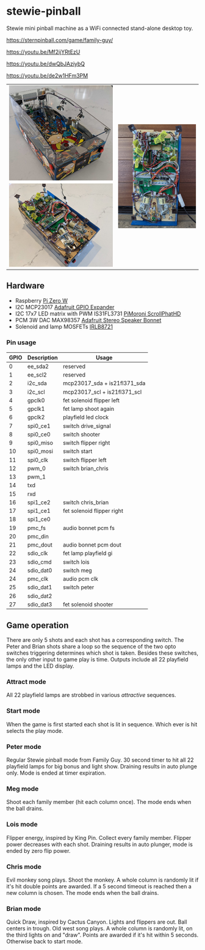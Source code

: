 # stewie-pinball
Stewie mini pinball machine as a WiFi connected stand-alone desktop toy. 

https://sternpinball.com/game/family-guy/

https://youtu.be/Mf2ijYRtEzU

https://youtu.be/dwQbJAziybQ 

https://youtu.be/de2w1HFm3PM

<table><tr>
<td><img src="docs/pxl_20201015_185411723.jpg"></td>
<td rowspan="2"><img src="docs/PXL_20210104_172839154.jpg"></td>
</tr>
<tr><td><img src="docs/PXL_20210104_172726868.jpg"></td></tr>
</table>

## Hardware
* Raspberry [Pi Zero W](https://www.raspberrypi.org/products/raspberry-pi-zero-w/)
* I2C MCP23017 [Adafruit GPIO Expander](https://learn.adafruit.com/gpio-expander-bonnet)
* I2C 17x7 LED matrix with PWM IS31FL3731 [PiMoroni ScrollPhatHD](https://shop.pimoroni.com/products/scroll-phat-hd)
* PCM 3W DAC MAX98357 [Adafruit Stereo Speaker Bonnet](https://www.adafruit.com/product/3346)
* Solenoid and lamp MOSFETs [IRLB8721](https://cdn-shop.adafruit.com/datasheets/irlb8721pbf.pdf)

### Pin usage

| GPIO | Description | Usage |
| ---- | ----------- | ----- |
|    0 | ee_sda2     | reserved |
|    1 | ee_scl2     | reserved |
|    2 | i2c_sda     | mcp23017_sda + is21fl371_sda |
|    3 | i2c_scl     | mcp23017_scl + is21fl371_scl |
|    4 | gpclk0      | fet solenoid flipper left |
|    5 | gpclk1      | fet lamp shoot again |
|    6 | gpclk2      | playfield led clock |
|    7 | spi0_ce1    | switch drive_signal |
|    8 | spi0_ce0    | switch shooter |
|    9 | spi0_miso   | switch flipper right |
|   10 | spi0_mosi   | switch start |
|   11 | spi0_clk    | switch flipper left |
|   12 | pwm_0       | switch brian_chris |
|   13 | pwm_1       | |
|   14 | txd         | |
|   15 | rxd         | |
|   16 | spi1_ce2    | switch chris_brian |
|   17 | spi1_ce1    | fet solenoid flipper right |
|   18 | spi1_ce0    | |
|   19 | pmc_fs      | audio bonnet pcm fs |
|   20 | pmc_din     | |
|   21 | pmc_dout    | audio bonnet pcm dout |
|   22 | sdio_clk    | fet lamp playfield gi |
|   23 | sdio_cmd    | switch lois |
|   24 | sdio_dat0   | switch meg |
|   24 | pmc_clk     | audio pcm clk |
|   25 | sdio_dat1   | switch peter |
|   26 | sdio_dat2   | |
|   27 | sdio_dat3   | fet solenoid shooter |
    

## Game operation
There are only 5 shots and each shot has a corresponding switch. The Peter and Brian shots share a loop so the sequence of the two opto switches triggering determines which shot is taken. Besides these switches, the only other input to game play is time. Outputs include all 22 playfield lamps and the LED display.

### Attract mode
All 22 playfield lamps are strobbed in various *attractive* sequences. 

### Start mode
When the game is first started each shot is lit in sequence. Which ever is hit selects the play mode.

### Peter mode

Regular Stewie pinball mode from Family Guy. 30 second timer to hit all 22 playfield lamps for big bonus and light show. Draining results in auto plunge only. Mode is ended at timer expiration.

### Meg mode

Shoot each family member (hit each column once). The mode ends when the ball drains.

### Lois mode

Flipper energy, inspired by King Pin. Collect every family member. Flipper power decreases with each shot. Draining results in auto plunger, mode is ended by zero flip power.

### Chris mode

Evil monkey song plays. Shoot the monkey. A whole column is randomly lit if it's hit double points are awarded. If a 5 second timeout is reached then a new column is chosen. The mode ends when the ball drains.

### Brian mode

Quick Draw, inspired by Cactus Canyon. Lights and flippers are out. Ball centers in trough. Old west song plays. A whole column is randomly lit, on the third lights on and "draw". Points are awarded if it's hit within 5 seconds. Otherwise back to start mode.




